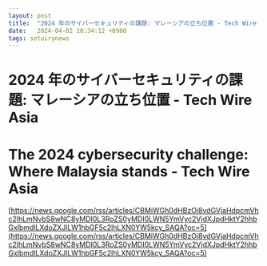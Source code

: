 ```yaml
---
layout: post
title:  "2024 年のサイバーセキュリティの課題: マレーシアの立ち位置 - Tech Wire Asia"
date:   2024-04-02 10:34:12 +0900
tags: setuirynews 
---
```


# 2024 年のサイバーセキュリティの課題: マレーシアの立ち位置 - Tech Wire Asia



# The 2024 cybersecurity challenge: Where Malaysia stands - Tech Wire Asia

[https://news.google.com/rss/articles/CBMiWGh0dHBzOi8vdGVjaHdpcmVhc2lhLmNvbS8wNC8yMDI0L3RoZS0yMDI0LWN5YmVyc2VjdXJpdHktY2hhbGxlbmdlLXdoZXJlLW1hbGF5c2lhLXN0YW5kcy_SAQA?oc=5](https://news.google.com/rss/articles/CBMiWGh0dHBzOi8vdGVjaHdpcmVhc2lhLmNvbS8wNC8yMDI0L3RoZS0yMDI0LWN5YmVyc2VjdXJpdHktY2hhbGxlbmdlLXdoZXJlLW1hbGF5c2lhLXN0YW5kcy_SAQA?oc=5)

